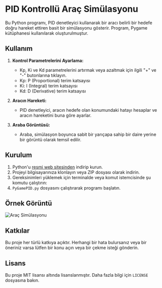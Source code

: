 # PID Kontrollü Araç Simülasyonu

Bu Python programı, PID denetleyici kullanarak bir aracı belirli bir hedefe doğru hareket ettiren basit bir simülasyonu gösterir. Program, Pygame kütüphanesi kullanılarak oluşturulmuştur.

## Kullanım

1. **Kontrol Parametrelerini Ayarlama:**
   - Kp, Ki ve Kd parametrelerini artırmak veya azaltmak için ilgili "+" ve "-" butonlarına tıklayın.
   - Kp: P (Proportional) terim katsayısı
   - Ki: I (Integral) terim katsayısı
   - Kd: D (Derivative) terim katsayısı

2. **Aracın Hareketi:**
   - PID denetleyici, aracın hedefe olan konumundaki hatayı hesaplar ve aracın hareketini buna göre ayarlar.

3. **Araba Görüntüsü:**
   - Araba, simülasyon boyunca sabit bir yarıçapa sahip bir daire yerine bir görüntü olarak temsil edilir. 

## Kurulum

1. Python'u [resmi web sitesinden](https://www.python.org/downloads/) indirip kurun.
2. Projeyi bilgisayarınıza klonlayın veya ZIP dosyası olarak indirin.
3. Gereksinimleri yüklemek için terminalde veya komut istemcisinde şu komutu çalıştırın:
4. `PyGamePID.py` dosyasını çalıştırarak programı başlatın.

## Örnek Görüntü

![Araç Simülasyonu](screenshot.png)

## Katkılar

Bu proje her türlü katkıya açıktır. Herhangi bir hata bulursanız veya bir öneriniz varsa lütfen bir konu açın veya bir çekme isteği gönderin.

## Lisans

Bu proje MIT lisansı altında lisanslanmıştır. Daha fazla bilgi için `LICENSE` dosyasına bakın.
